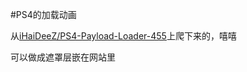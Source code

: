 #PS4的加载动画

从[iHaiDeeZ/PS4-Payload-Loader-455](https://github.com/iHaiDeeZ/PS4-Payload-Loader-455 "iHaiDeeZ/PS4-Payload-Loader-455")上爬下来的，嘻嘻

可以做成遮罩层嵌在网站里